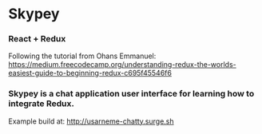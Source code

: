 # Skypey 

### React + Redux 

Following the tutorial from Ohans Emmanuel: https://medium.freecodecamp.org/understanding-redux-the-worlds-easiest-guide-to-beginning-redux-c695f45546f6

### Skypey is a chat application user interface for learning how to integrate Redux.

Example build at: http://usarneme-chatty.surge.sh
